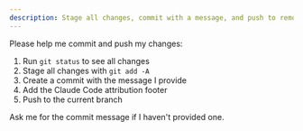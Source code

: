 ```yaml
---
description: Stage all changes, commit with a message, and push to remote
---
```


Please help me commit and push my changes:

1. Run `git status` to see all changes
2. Stage all changes with `git add -A`
3. Create a commit with the message I provide
4. Add the Claude Code attribution footer
5. Push to the current branch

Ask me for the commit message if I haven't provided one.
